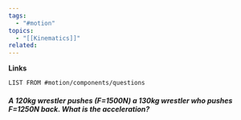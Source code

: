 ```yaml
---
tags:
  - "#motion"
topics:
  - "[[Kinematics]]"
related: 
---
```

**Links**
```dataview
LIST FROM #motion/components/questions 
```

##### A 120kg wrestler pushes (F=1500N) a 130kg wrestler who pushes F=1250N back. What is the acceleration?
